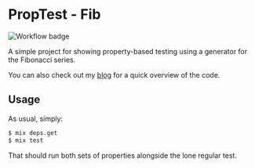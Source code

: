 # PropTest - Fib
![Workflow badge](https://github.com/disalazarg/proptest/workflows/test-format-verify/badge.svg)

A simple project for showing property-based testing using a generator for the Fibonacci series.

You can also check out my [blog](https://dsalazar.cl/blog/tech/2020-12-08/a-quick-intro-to-propertybased-testing) for a quick overview of the code.

## Usage

As usual, simply:

```bash
$ mix deps.get
$ mix test
```

That should run both sets of properties alongside the lone regular test.


